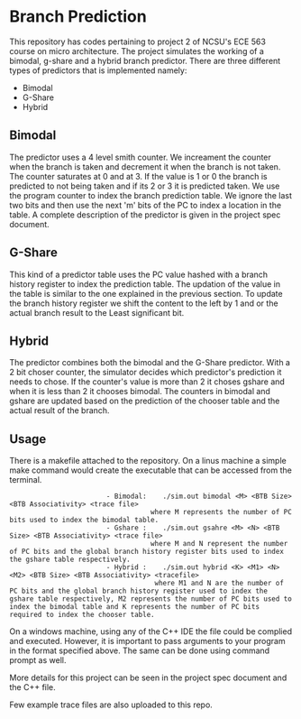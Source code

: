 # Branch Prediction 

This repository has codes pertaining to project 2 of NCSU's ECE 563 course on micro architecture. The project simulates the working of a bimodal, g-share and a hybrid branch predictor. There are three different types of predictors that is implemented namely:

- Bimodal
- G-Share 
- Hybrid 

## Bimodal

The predictor uses a 4 level smith counter. We increament the counter when the branch is taken and decrement it when the branch is not taken. The counter saturates at 0 and at 3. If the value is 1 or 0 the branch is predicted to not being taken and if its 2 or 3 it is predicted taken. We use the program counter to index the branch prediction table. We ignore the last two bits and then use the next 'm' bits of the PC to index a location in the table. A complete description of the predictor is given in the project spec document. 

## G-Share 

This kind of a predictor table uses the PC value hashed with a branch history register to index the prediction table. The updation of the value in the table is similar to the one explained in the previous section. To update the branch history register we shift the content to the left by 1  and or the actual branch result to the Least significant bit. 

## Hybrid 

The predictor combines both the bimodal and the G-Share predictor. With a 2 bit choser counter, the simulator decides which predictor's prediction it needs to chose. If the counter's value is more than 2 it choses gshare and when it is less than 2 it chooses bimodal. The counters in bimodal and gshare are updated based on the prediction of the chooser table and the actual result of the branch.

## Usage

There is a makefile attached to the repository. On a linus machine a simple make command would create the executable that can be accessed from the terminal. 

                            - Bimodal:    ./sim.out bimodal <M> <BTB Size> <BTB Associativity> <trace file>
                                       where M represents the number of PC bits used to index the bimodal table. 
                            - Gshare :    ./sim.out gsahre <M> <N> <BTB Size> <BTB Associativity> <trace file> 
                                       where M and N represent the number of PC bits and the global branch history register bits used to index the gshare table respectively.
                            - Hybrid :    ./sim.out hybrid <K> <M1> <N> <M2> <BTB Size> <BTB Associativity> <tracefile>
                                        where M1 and N are the number of PC bits and the global branch history register used to index the gshare table respectively, M2 represents the number of PC bits used to index the bimodal table and K represents the number of PC bits required to index the chooser table. 

On a windows machine, using any of the C++ IDE the file could be complied and executed. However, it is important to pass arguments to your program in the format specified above. The same can be done using command prompt as well. 

More details for this project can be seen in the project spec document and the C++ file. 

Few example trace files are also uploaded to this repo.
